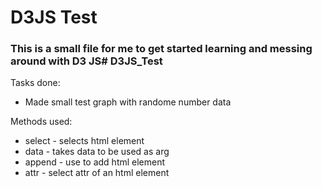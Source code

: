 # D3JS Test
### This is a small file for me to get started learning and messing around with D3 JS# D3JS_Test

Tasks done:
- Made small test graph with randome number data

Methods used:
- select - selects html element
- data - takes data to be used as arg
- append - use to add html element
- attr - select attr of an html element